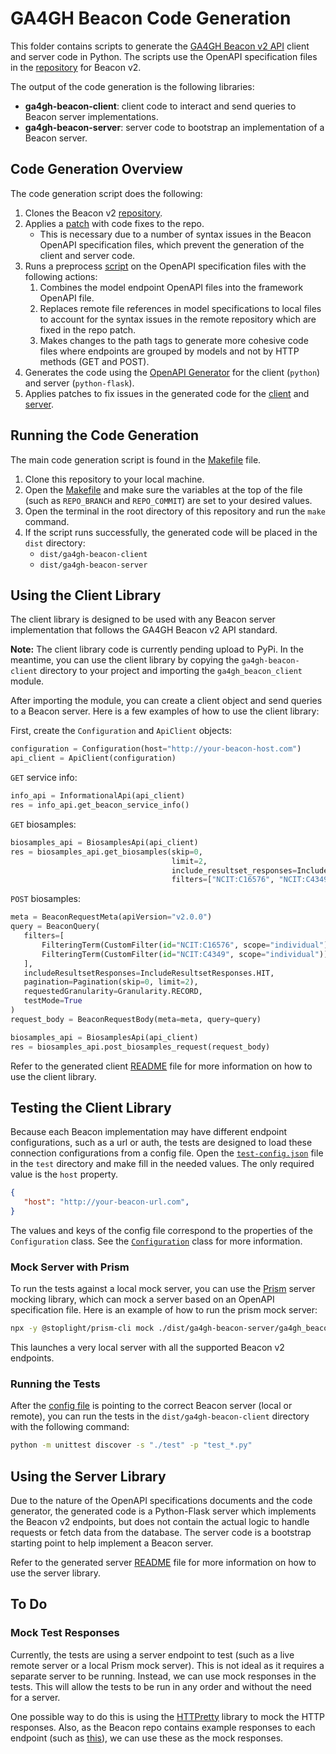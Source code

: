 # GA4GH Beacon Code Generation

This folder contains scripts to generate the [GA4GH Beacon v2 API](https://docs.genomebeacons.org/) client and server code in Python. The scripts use the OpenAPI specification files in the [repository](https://github.com/ga4gh-beacon/beacon-v2) for Beacon v2.

The output of the code generation is the following libraries:

- **ga4gh-beacon-client**: client code to interact and send queries to Beacon server implementations.
- **ga4gh-beacon-server**: server code to bootstrap an implementation of a Beacon server.

## Code Generation Overview

The code generation script does the following:

1. Clones the Beacon v2 [repository](https://github.com/ga4gh-beacon/beacon-v2).
2. Applies a [patch](./resources/repo/repo-changes.patch) with code fixes to the repo.
   - This is necessary due to a number of syntax issues in the Beacon OpenAPI specification files, which prevent the generation of the client and server code.
3. Runs a preprocess [script](./resources/repo/process_spec.py) on the OpenAPI specification files with the following actions:
   1. Combines the model endpoint OpenAPI files into the framework OpenAPI file.
   2. Replaces remote file references in model specifications to local files to account for the syntax issues in the remote repository which are fixed in the repo patch.
   3. Makes changes to the path tags to generate more cohesive code files where endpoints are grouped by models and not by HTTP methods (GET and POST).
4. Generates the code using the [OpenAPI Generator](https://openapi-generator.tech/) for the client (`python`) and server (`python-flask`).
5. Applies patches to fix issues in the generated code for the [client](./resources/client/client-changes.patch) and [server](./resources/server/server-changes.patch).

## Running the Code Generation

The main code generation script is found in the [Makefile](./Makefile) file.

1. Clone this repository to your local machine.
2. Open the [Makefile](./Makefile) and make sure the variables at the top of the file (such as `REPO_BRANCH` and `REPO_COMMIT`) are set to your desired values.
3. Open the terminal in the root directory of this repository and run the `make` command.
4. If the script runs successfully, the generated code will be placed in the `dist` directory:
   - `dist/ga4gh-beacon-client`
   - `dist/ga4gh-beacon-server`

## Using the Client Library

The client library is designed to be used with any Beacon server implementation that follows the GA4GH Beacon v2 API standard.

**Note:** The client library code is currently pending upload to PyPi. In the meantime, you can use the client library by copying the `ga4gh-beacon-client` directory to your project and importing the `ga4gh_beacon_client` module.

After importing the module, you can create a client object and send queries to a Beacon server. Here is a few examples of how to use the client library:

First, create the `Configuration` and `ApiClient` objects:

```python
configuration = Configuration(host="http://your-beacon-host.com")
api_client = ApiClient(configuration)
```

`GET` service info:

```python
info_api = InformationalApi(api_client)
res = info_api.get_beacon_service_info()
```

`GET` biosamples:

```python
biosamples_api = BiosamplesApi(api_client)
res = biosamples_api.get_biosamples(skip=0,
                                    limit=2,
                                    include_resultset_responses=IncludeResultsetResponses.HIT,
                                    filters=["NCIT:C16576", "NCIT:C4349"])
```

`POST` biosamples:

```python
meta = BeaconRequestMeta(apiVersion="v2.0.0")
query = BeaconQuery(
   filters=[
       FilteringTerm(CustomFilter(id="NCIT:C16576", scope="individual")),
       FilteringTerm(CustomFilter(id="NCIT:C4349", scope="individual"))
   ],
   includeResultsetResponses=IncludeResultsetResponses.HIT,
   pagination=Pagination(skip=0, limit=2),
   requestedGranularity=Granularity.RECORD,
   testMode=True
)
request_body = BeaconRequestBody(meta=meta, query=query)

biosamples_api = BiosamplesApi(api_client)
res = biosamples_api.post_biosamples_request(request_body)
```

Refer to the generated client [README](./dist/ga4gh-beacon-client/README.md) file for more information on how to use the client library.

## Testing the Client Library

Because each Beacon implementation may have different endpoint configurations, such as a url or auth, the tests are designed to load these connection configurations from a config file. Open the [`test-config.json`](./dist/ga4gh-beacon-client/test/test-config.json) file in the `test` directory and make fill in the needed values. The only required value is the `host` property.

```json
{
   "host": "http://your-beacon-url.com",
}
```

The values and keys of the config file correspond to the properties of the `Configuration` class. See the [`Configuration`](./dist/ga4gh-beacon-client/ga4gh_beacon_client/configuration.py) class for more information.

### Mock Server with Prism

To run the tests against a local mock server, you can use the [Prism](https://github.com/stoplightio/prism) server mocking library, which can mock a server based on an OpenAPI specification file. Here is an example of how to run the prism mock server:

```bash
npx -y @stoplight/prism-cli mock ./dist/ga4gh-beacon-server/ga4gh_beacon_server/openapi/openapi.yaml
```

This launches a very local server with all the supported Beacon v2 endpoints.

### Running the Tests

After the [config file](./dist/ga4gh-beacon-client/test/test-config.json) is pointing to the correct Beacon server (local or remote), you can run the tests in the `dist/ga4gh-beacon-client` directory with the following command:

```bash
python -m unittest discover -s "./test" -p "test_*.py"
```

## Using the Server Library

Due to the nature of the OpenAPI specifications documents and the code generator, the generated code is a Python-Flask server which implements the Beacon v2 endpoints, but does not contain the actual logic to handle requests or fetch data from the database. The server code is a bootstrap starting point to help implement a Beacon server.

Refer to the generated server [README](./dist/ga4gh-beacon-server/README.md) file for more information on how to use the server library.

## To Do

### Mock Test Responses

Currently, the tests are using a server endpoint to test (such as a live remote server or a local Prism mock server). This is not ideal as it requires a separate server to be running. Instead, we can use mock responses in the tests. This will allow the tests to be run in any order and without the need for a server.

One possible way to do this is using the [HTTPretty](https://github.com/gabrielfalcao/HTTPretty) library to mock the HTTP responses. Also, as the Beacon repo contains example responses to each endpoint (such as [this](https://github.com/ga4gh-beacon/beacon-v2/tree/main/framework/src/responses/examples-fullDocuments)), we can use these as the mock responses.
